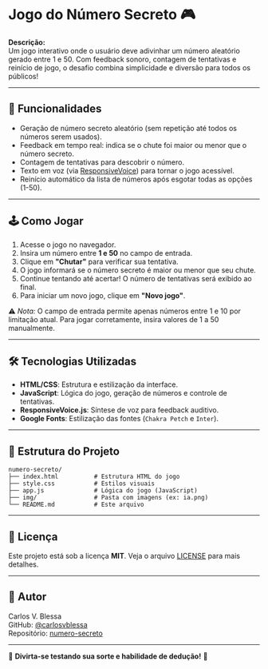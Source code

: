 # Jogo do Número Secreto 🎮  

**Descrição:**  
Um jogo interativo onde o usuário deve adivinhar um número aleatório gerado entre 1 e 50. Com feedback sonoro, contagem de tentativas e reinício de jogo, o desafio combina simplicidade e diversão para todos os públicos!  

---

## 🌟 Funcionalidades  
- Geração de número secreto aleatório (sem repetição até todos os números serem usados).  
- Feedback em tempo real: indica se o chute foi maior ou menor que o número secreto.  
- Contagem de tentativas para descobrir o número.  
- Texto em voz (via [ResponsiveVoice](https://responsivevoice.org/)) para tornar o jogo acessível.  
- Reinício automático da lista de números após esgotar todas as opções (1-50).  

---

## 🕹️ Como Jogar  
1. Acesse o jogo no navegador.  
2. Insira um número entre **1 e 50** no campo de entrada.  
3. Clique em **"Chutar"** para verificar sua tentativa.  
4. O jogo informará se o número secreto é maior ou menor que seu chute.  
5. Continue tentando até acertar! O número de tentativas será exibido ao final.  
6. Para iniciar um novo jogo, clique em **"Novo jogo"**.  

⚠️ *Nota:* O campo de entrada permite apenas números entre 1 e 10 por limitação atual. Para jogar corretamente, insira valores de 1 a 50 manualmente.  

---

## 🛠️ Tecnologias Utilizadas  
- **HTML/CSS**: Estrutura e estilização da interface.  
- **JavaScript**: Lógica do jogo, geração de números e controle de tentativas.  
- **ResponsiveVoice.js**: Síntese de voz para feedback auditivo.  
- **Google Fonts**: Estilização das fontes (`Chakra Petch` e `Inter`).  

---

## 📁 Estrutura do Projeto  
```
numero-secreto/  
├── index.html          # Estrutura HTML do jogo  
├── style.css           # Estilos visuais  
├── app.js              # Lógica do jogo (JavaScript)  
├── img/                # Pasta com imagens (ex: ia.png)  
└── README.md           # Este arquivo  
```

---

## 📜 Licença  
Este projeto está sob a licença **MIT**. Veja o arquivo [LICENSE](LICENSE) para mais detalhes.  

---

## 👤 Autor  
Carlos V. Blessa  
GitHub: [@carlosvblessa](https://github.com/carlosvblessa)  
Repositório: [numero-secreto](https://github.com/carlosvblessa/numero-secreto)  

---

🚀 **Divirta-se testando sua sorte e habilidade de dedução!** 🎯
